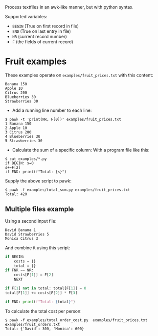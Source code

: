 Process textfiles in an awk-like manner, but with python syntax.

Supported variables:
* `BEGIN` (True on first record in file)
* `END` (True on last entry in file)
* `NR` (current record number)
* `F` (the fields of current record)

# Fruit examples
These examples operate on `examples/fruit_prices.txt` with this content:
```
Banana 150
Apple 10
Citrus 200
Blueberries 30
Strawberries 30
```

* Add a running line number to each line:
```console
$ pawk -t 'print(NR, F[0])' examples/fruit_prices.txt
1 Banana 150
2 Apple 10
3 Citrus 200
4 Blueberries 30
5 Strawberries 30
```

* Calculate the sum of a specific column:
With a program file like this:
```console
$ cat examples/*.py
if BEGIN: s=0
s+=F[2]
if END: print(f"Total: {s}")
```

Supply the above script to pawk:
```console
$ pawk -f examples/total_sum.py examples/fruit_prices.txt
Total: 420
```

## Multiple files example
Using a second input file:
```
David Banana 1
David Strawberries 5
Monica Citrus 3
```

And combine it using this script:
```py
if BEGIN:
    costs = {}
    total = {}
if FNR == NR:
    costs[F[1]] = F[2]
    NEXT

if F[1] not in total: total[F[1]] = 0
total[F[1]] += costs[F[2]] * F[3]

if END: print(f"Total: {total}")
```

To calculate the total cost per person:
```console
$ pawk -f examples/total_order_cost.py  examples/fruit_prices.txt  examples/fruit_orders.txt
Total: {'David': 300, 'Monica': 600}
```
